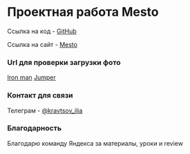 # Проектная работа Mesto

Ссылка на код - [GitHub](https://github.com/ilia-kravtsov/mesto-project-ff.git)

Ссылка на сайт - [Mesto](https://ilia-kravtsov.github.io/mesto-project-ff/)

### Url для проверки загрузки фото

[Iron man](https://i.postimg.cc/8C7zC7sk/7f8d7dc06b804bc892cf9352e24e18f7.jpg)
[Jumper](https://i.postimg.cc/KvjVwBWY/becadec0f4a24a9e93ff03498a8b432c.jpg)


### Контакт для связи

Телеграм - [@kravtsov_ilia](https://t.me/kravtsov_ilia)

### Благодарность

Благодарю команду Яндекса за материалы, уроки и review